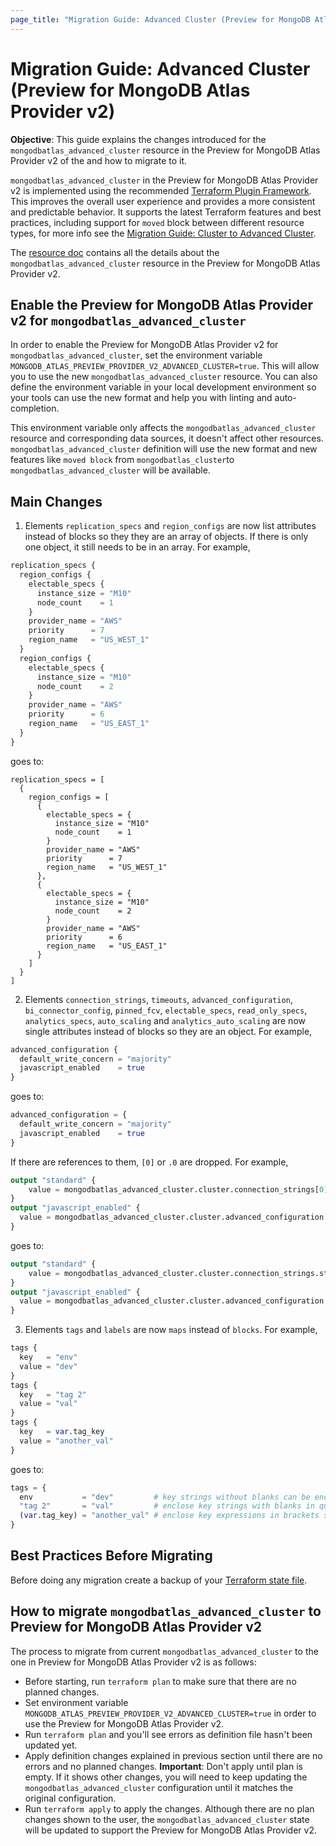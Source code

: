 ```yaml
---
page_title: "Migration Guide: Advanced Cluster (Preview for MongoDB Atlas Provider v2)"
---
```


# Migration Guide: Advanced Cluster (Preview for MongoDB Atlas Provider v2)

**Objective**: This guide explains the changes introduced for the `mongodbatlas_advanced_cluster` resource in the Preview for MongoDB Atlas Provider v2 of the and how to migrate to it.

 `mongodbatlas_advanced_cluster` in the Preview for MongoDB Atlas Provider v2 is implemented using the recommended [Terraform Plugin Framework](https://developer.hashicorp.com/terraform/plugin/framework). This improves the overall user experience and provides a more consistent and predictable behavior. It supports the latest Terraform features and best practices, including support for `moved` block between different resource types, for more info see the [Migration Guide: Cluster to Advanced Cluster](cluster-to-advanced-cluster-migration-guide#moved-block).

The [resource doc](../resources/advanced_cluster%2520%2528preview%2520provider%2520v2%2529) contains all the details about the `mongodbatlas_advanced_cluster` resource in the Preview for MongoDB Atlas Provider v2.

## Enable the Preview for MongoDB Atlas Provider v2 for `mongodbatlas_advanced_cluster`

In order to enable the Preview for MongoDB Atlas Provider v2 for `mongodbatlas_advanced_cluster`, set the environment variable `MONGODB_ATLAS_PREVIEW_PROVIDER_V2_ADVANCED_CLUSTER=true`. This will allow you to use the new `mongodbatlas_advanced_cluster` resource. You can also define the environment variable in your local development environment so your tools can use the new format and help you with linting and auto-completion.

This environment variable only affects the `mongodbatlas_advanced_cluster` resource and corresponding data sources, it doesn't affect other resources. `mongodbatlas_advanced_cluster` definition will use the new format and new features like `moved block` from `mongodbatlas_cluster`to `mongodbatlas_advanced_cluster` will be available.

## Main Changes

1. Elements `replication_specs` and `region_configs` are now list attributes instead of blocks so they they are an array of objects. If there is only one object, it still needs to be in an array. For example,
```terraform
replication_specs {
  region_configs {
    electable_specs {
      instance_size = "M10"
      node_count    = 1
    }
    provider_name = "AWS"
    priority      = 7
    region_name   = "US_WEST_1"
  }
  region_configs {
    electable_specs {
      instance_size = "M10"
      node_count    = 2
    }
    provider_name = "AWS"
    priority      = 6
    region_name   = "US_EAST_1"
  }
}
```
goes to:
```
replication_specs = [
  {
    region_configs = [
      {
        electable_specs = {
          instance_size = "M10"
          node_count    = 1
        }
        provider_name = "AWS"
        priority      = 7
        region_name   = "US_WEST_1"
      },
      {
        electable_specs = {
          instance_size = "M10"
          node_count    = 2
        }
        provider_name = "AWS"
        priority      = 6
        region_name   = "US_EAST_1"
      }
    ]
  }
]
```

2. Elements `connection_strings`, `timeouts`, `advanced_configuration`, `bi_connector_config`, `pinned_fcv`, `electable_specs`, `read_only_specs`, `analytics_specs`, `auto_scaling` and `analytics_auto_scaling` are now single attributes instead of blocks so they are an object. For example,
```terraform 
advanced_configuration {
  default_write_concern = "majority"
  javascript_enabled    = true
}  
```
goes to:
```terraform
advanced_configuration = {
  default_write_concern = "majority"
  javascript_enabled    = true
}  
```
If there are references to them, `[0]` or `.0` are dropped. For example,
```terraform
output "standard" {
    value = mongodbatlas_advanced_cluster.cluster.connection_strings[0].standard
}
output "javascript_enabled" {
  value = mongodbatlas_advanced_cluster.cluster.advanced_configuration.0.javascript_enabled
}
```
goes to:
```terraform
output "standard" {
    value = mongodbatlas_advanced_cluster.cluster.connection_strings.standard
}
output "javascript_enabled" {
  value = mongodbatlas_advanced_cluster.cluster.advanced_configuration.javascript_enabled
}
```

3. Elements `tags` and `labels` are now `maps` instead of `blocks`. For example,
```terraform
tags {
  key   = "env"
  value = "dev"
}
tags {
  key   = "tag 2"
  value = "val"
}
tags {
  key   = var.tag_key
  value = "another_val"
}

```
goes to:
```terraform
tags = {
  env           = "dev"         # key strings without blanks can be enclosed in quotes but not required
  "tag 2"       = "val"         # enclose key strings with blanks in quotes
  (var.tag_key) = "another_val" # enclose key expressions in brackets so they can be evaluated
}
```

## Best Practices Before Migrating
Before doing any migration create a backup of your [Terraform state file](https://developer.hashicorp.com/terraform/cli/commands/state).

## How to migrate `mongodbatlas_advanced_cluster` to Preview for MongoDB Atlas Provider v2 

The process to migrate from current `mongodbatlas_advanced_cluster` to the one in Preview for MongoDB Atlas Provider v2 is as follows:
- Before starting, run `terraform plan` to make sure that there are no planned changes.
- Set environment variable `MONGODB_ATLAS_PREVIEW_PROVIDER_V2_ADVANCED_CLUSTER=true` in order to use the Preview for MongoDB Atlas Provider v2.
- Run `terraform plan` and you'll see errors as definition file hasn't been updated yet.
- Apply definition changes explained in previous section until there are no errors and no planned changes. **Important**: Don't apply until plan is empty. If it shows other changes, you will need to keep updating the `mongodbatlas_advanced_cluster` configuration until it matches the original configuration.
- Run `terraform apply` to apply the changes. Although there are no plan changes shown to the user, the `mongodbatlas_advanced_cluster` state will be updated to support the Preview for MongoDB Atlas Provider v2.
